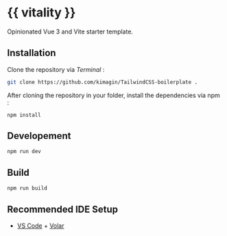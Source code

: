 # {{ vitality }}

Opinionated Vue 3 and Vite starter template.

## Installation

Clone the repository via _Terminal_ :

```bash
git clone https://github.com/kimagin/TailwindCSS-boilerplate .
```

 After cloning the repository in your folder, install the dependencies via npm :

```npm
npm install
```

## Developement

```npm
npm run dev
```

## Build

```npm
npm run build
```

## Recommended IDE Setup

- [VS Code](https://code.visualstudio.com/) + [Volar](https://marketplace.visualstudio.com/items?itemName=Vue.volar)
